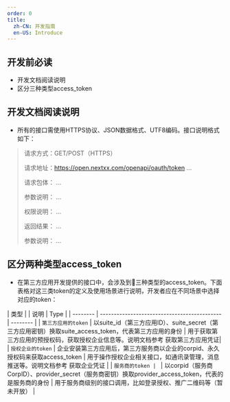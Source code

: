```yaml
---
order: 0
title: 
  zh-CN: 开发指南
  en-US: Introduce
---
```




## 开发前必读

- 开发文档阅读说明
- 区分三种类型access_token


## 开发文档阅读说明

- 所有的接口需使用HTTPS协议、JSON数据格式、UTF8编码。接口说明格式如下：

> 请求方式：GET/POST（HTTPS）
>
> 请求地址：https://open.nextxx.com/openapi/oauth/token
> ...
>
> 请求包体：
> ...
>
> 参数说明：
> ...
> 
> 权限说明：
> ...
>
> 返回结果：
> ...
>
> 参数说明：
> ...


## 区分两种类型access_token

- 在第三方应用开发提供的接口中，会涉及到三种类型的access_token。下面表格对这三类token的定义及使用场景进行说明，开发者应在不同场景中选择对应的token：

| 类型 |     | 说明                                          | Type     |
| -------- | -------------------------------------------- | -------- |
| `第三方应用的token` | 以suite_id（第三方应用ID）、suite_secret（第三方应用密钥）换取suite_access_token，代表第三方应用的身份 | 用于获取第三方应用的预授权码，获取授权企业信息等。说明文档参考 获取第三方应用凭证| 
| `授权企业的token`  | 企业安装第三方应用后，第三方服务商以企业的corpid、永久授权码来获取access_token | 用于操作授权企业相关接口，如通讯录管理，消息推送等。说明文档参考 获取企业凭证 |
| `服务商的token | ` | 以corpid（服务商CorpID）、provider_secret（服务商密钥）换取provider_access_token，代表的是服务商的身份 | 用于服务商级别的接口调用，比如登录授权、推广二维码等（暂未开放） |
